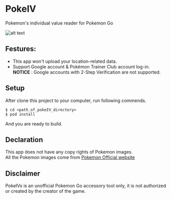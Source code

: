 # PokeIV
Pokemon's individual value reader for Pokemon Go

![alt text](http://i.imgur.com/8Jukpzc.png "snapshot")

## Festures:
* This app won't upload your location-related data.
* Support Google account & Pokémon Trainer Club account log-in.<br>
**NOTICE** : Google accounts with 2-Step Verification are not supported.

## Setup
After clone this project to your computer, run following commends.
````
$ cd <path_of_pokeIV_directory> 
$ pod install
````
And you are ready to build.

## Declaration
This app does not have any copy rights of Pokemon images.<br>
All the Pokemon images come from [Pokemon Official website](http://www.pokemon.com/)

## Disclaimer
PokeIVs is an unofficial Pokemon Go accessory tool only, it is not authorized or created by the creator of the game.
